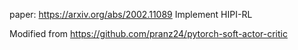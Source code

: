 paper: https://arxiv.org/abs/2002.11089
Implement HIPI-RL

Modified from https://github.com/pranz24/pytorch-soft-actor-critic